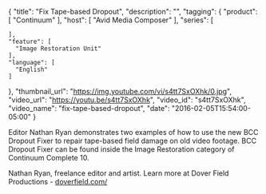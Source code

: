 {
  "title": "Fix Tape-based Dropout",
  "description": "",
  "tagging": {
    "product": [
      "Continuum"
    ],
    "host": [
      "Avid Media Composer"
    ],
    "series": [

    ],
    "feature": [
      "Image Restoration Unit"
    ],
    "language": [
      "English"
    ]
  },
  "thumbnail_url": "https://img.youtube.com/vi/s4tt7SxOXhk/0.jpg",
  "video_url": "https://youtu.be/s4tt7SxOXhk",
  "video_id": "s4tt7SxOXhk",
  "video_name": "fix-tape-based-dropout",
  "date": "2016-02-05T15:54:00-05:00"
}

Editor Nathan Ryan demonstrates two examples of how to use the new BCC Dropout
Fixer to repair tape-based field damage on old video footage. BCC Dropout
Fixer can be found inside the Image Restoration category of Continuum Complete
10.

Nathan Ryan, freelance editor and artist. Learn more at Dover Field
Productions - [ doverfield.com/ ](http://doverfield.com/)


